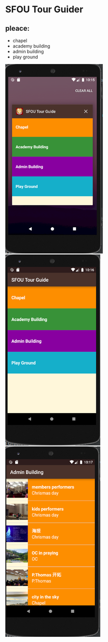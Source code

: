 SFOU Tour Guider
===================================



pleace:
--------------

- chapel
- academy building
- admin building
- play ground

![result screen shot](./1.png)
![result screen shot](./2.png)
![result screen shot](./3.png)
